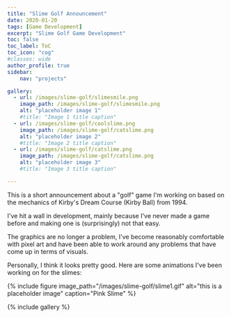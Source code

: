 ```yaml
---
title: "Slime Golf Announcement"
date: 2020-01-20
tags: [Game Development]
excerpt: "Slime Golf Game Development"
toc: false
toc_label: ToC
toc_icon: "cog"
#classes: wide
author_profile: true
sidebar:
    nav: "projects"

gallery:
  - url: /images/slime-golf/slimesmile.png
    image_path: /images/slime-golf/slimesmile.png
    alt: "placeholder image 1"
    #title: "Image 1 title caption"
  - url: /images/slime-golf/coolslime.png
    image_path: /images/slime-golf/catslime.png
    alt: "placeholder image 2"
    #title: "Image 2 title caption"
  - url: /images/slime-golf/catslime.png
    image_path: /images/slime-golf/catslime.png
    alt: "placeholder image 3"
    #title: "Image 3 title caption"

---
```



This is a short announcement about a "golf" game I'm working on based on the mechanics of Kirby's Dream Course (Kirby Ball) from 1994.

I've hit a wall in development, mainly because I've never made a game before and making one is (surprisingly) not that easy.

The graphics are no longer a problem, I've become reasonably comfortable with pixel art and have been able to work around any problems that have come up in terms of visuals.

Personally, I think it looks pretty good. Here are some animations I've been working on for the slimes:

{% include figure image_path="/images/slime-golf/slime1.gif" alt="this is a placeholder image" caption="Pink Slime" %}

{% include gallery %}


